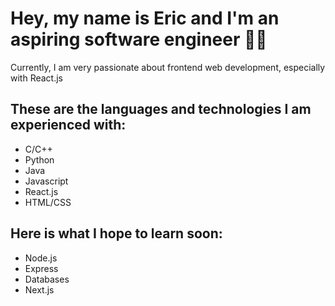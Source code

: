 <h1>Hey, my name is Eric and I'm an aspiring software engineer 🙋‍♂️</h1>

Currently, I am very passionate about frontend web development, especially with React.js

<h2>These are the languages and technologies I am experienced with:</h2>

* C/C++
* Python
* Java
* Javascript
* React.js
* HTML/CSS

<h2> Here is what I hope to learn soon:</h2>

* Node.js
* Express
* Databases
* Next.js

